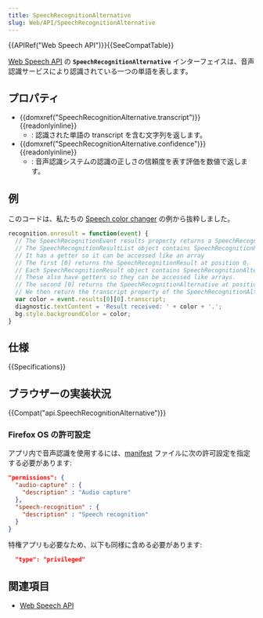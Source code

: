 ```yaml
---
title: SpeechRecognitionAlternative
slug: Web/API/SpeechRecognitionAlternative
---
```


{{APIRef("Web Speech API")}}{{SeeCompatTable}}

[Web Speech API](/ja/docs/Web/API/Web_Speech_API) の **`SpeechRecognitionAlternative`** インターフェイスは、音声認識サービスにより認識されている一つの単語を表します。

## プロパティ

- {{domxref("SpeechRecognitionAlternative.transcript")}} {{readonlyinline}}
  - : 認識された単語の transcript を含む文字列を返します。
- {{domxref("SpeechRecognitionAlternative.confidence")}} {{readonlyinline}}
  - : 音声認識システムの認識の正しさの信頼度を表す評価を数値で返します。

## 例

このコードは、私たちの [Speech color changer](https://github.com/mdn/dom-examples/blob/main/web-speech-api/speech-color-changer/script.js) の例から抜粋しました。

```js
recognition.onresult = function(event) {
  // The SpeechRecognitionEvent results property returns a SpeechRecognitionResultList object
  // The SpeechRecognitionResultList object contains SpeechRecognitionResult objects.
  // It has a getter so it can be accessed like an array
  // The first [0] returns the SpeechRecognitionResult at position 0.
  // Each SpeechRecognitionResult object contains SpeechRecognitionAlternative objects that contain individual results.
  // These also have getters so they can be accessed like arrays.
  // The second [0] returns the SpeechRecognitionAlternative at position 0.
  // We then return the transcript property of the SpeechRecognitionAlternative object
  var color = event.results[0][0].transcript;
  diagnostic.textContent = 'Result received: ' + color + '.';
  bg.style.backgroundColor = color;
}
```

## 仕様

{{Specifications}}

## ブラウザーの実装状況

{{Compat("api.SpeechRecognitionAlternative")}}

### Firefox OS の許可設定

アプリ内で音声認識を使用するには、[manifest](/ja/docs/Web/Apps/Build/Manifest) ファイルに次の許可設定を指定する必要があります:

```json
"permissions": {
  "audio-capture" : {
    "description" : "Audio capture"
  },
  "speech-recognition" : {
    "description" : "Speech recognition"
  }
}
```

特権アプリも必要なため、以下も同様に含める必要があります:

```json
  "type": "privileged"
```

## 関連項目

- [Web Speech API](/ja/docs/Web/API/Web_Speech_API)
